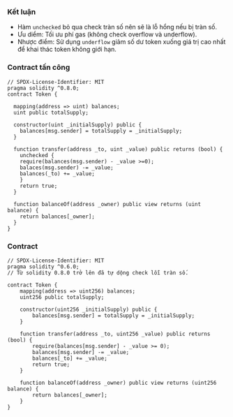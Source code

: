 ### Kết luận
- Hàm `unchecked` bỏ qua check tràn số nên sẽ là lỗ hổng nếu bị tràn số.
- Ưu diểm: Tối ưu phí gas (không check overflow và underflow).
- Nhược điểm: Sử dụng `underflow` giảm số dư token xuống giá trị cao nhất để khai thác token không giới hạn.
### Contract tấn công
```solidity
// SPDX-License-Identifier: MIT
pragma solidity ^0.8.0;
contract Token {

  mapping(address => uint) balances;
  uint public totalSupply;

  constructor(uint _initialSupply) public {
    balances[msg.sender] = totalSupply = _initialSupply;
  }

  function transfer(address _to, uint _value) public returns (bool) {
    unchecked {
    require(balances(msg.sender) - _value >=0);
    balaces(msg.sender) -= _value;
    balances(_to) += _value;
    }
    return true;
  }

  function balanceOf(address _owner) public view returns (uint balance) {
    return balances[_owner];
  }
}
```
### Contract 
```solidity
// SPDX-License-Identifier: MIT
pragma solidity ^0.6.0;
// Từ solidity 0.8.0 trở lên đã tự dộng check lỗi tràn số.

contract Token {
    mapping(address => uint256) balances;
    uint256 public totalSupply;

    constructor(uint256 _initialSupply) public {
        balances[msg.sender] = totalSupply = _initialSupply;
    }

    function transfer(address _to, uint256 _value) public returns (bool) {
        require(balances[msg.sender] - _value >= 0);
        balances[msg.sender] -= _value;
        balances[_to] += _value;
        return true;
    }

    function balanceOf(address _owner) public view returns (uint256 balance) {
        return balances[_owner];
    }
}
```
